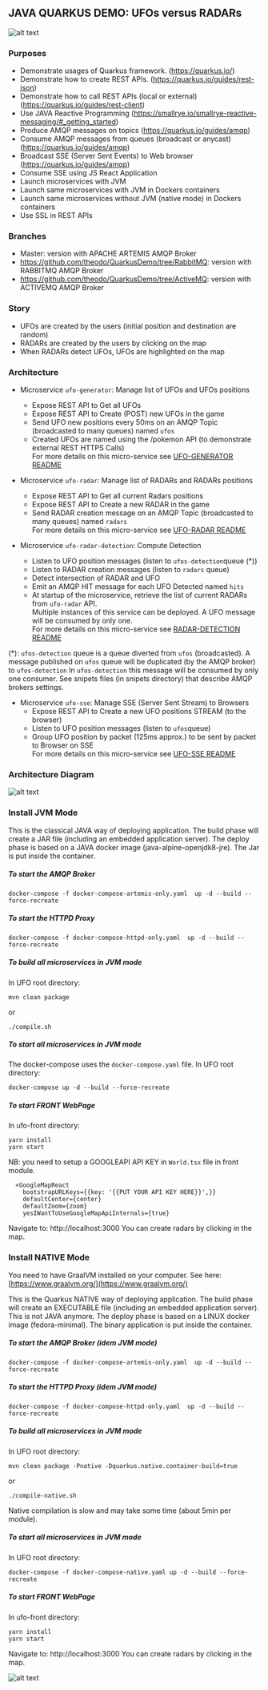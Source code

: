 
## JAVA QUARKUS DEMO: UFOs versus RADARs  
  
![alt text](./docs/quarkus.png "Quarkus Logo")

### Purposes  
- Demonstrate usages of Quarkus framework.  (https://quarkus.io/) 
- Demonstrate how to create REST APIs.  (https://quarkus.io/guides/rest-json)
- Demonstrate how to call REST APIs (local or external) (https://quarkus.io/guides/rest-client)
- Use JAVA Reactive Programming (https://smallrye.io/smallrye-reactive-messaging/#_getting_started)
- Produce AMQP messages on topics  (https://quarkus.io/guides/amqp)
- Consume AMQP messages from queues (broadcast or anycast) (https://quarkus.io/guides/amqp)  
- Broadcast SSE (Server Sent Events) to Web browser  (https://quarkus.io/guides/amqp)
- Consume SSE using JS React Application  
- Launch microservices with JVM  
- Launch same microservices with JVM in Dockers containers  
- Launch same microservices without JVM (native mode) in Dockers containers 
- Use SSL in REST APIs 
  
### Branches
- Master: version with APACHE ARTEMIS AMQP Broker
- https://github.com/theodo/QuarkusDemo/tree/RabbitMQ: version with RABBITMQ AMQP Broker  
- https://github.com/theodo/QuarkusDemo/tree/ActiveMQ: version with ACTIVEMQ AMQP Broker
  
### Story  
- UFOs are created by the users (initial position and destination are random)  
- RADARs are created by the users by clicking on the map  
- When RADARs detect UFOs, UFOs are highlighted on the map  
  
### Architecture  
- Microservice `ufo-generator`: Manage list of UFOs and UFOs positions  
  - Expose REST API to Get all UFOs  
  - Expose REST API to Create (POST) new UFOs in the game  
  - Send UFO new positions every 50ms on an AMQP Topic (broadcasted to many queues) named `ufos`  
  - Created UFOs are named using the /pokemon API (to demonstrate external REST HTTPS Calls)  
For more details on this micro-service see [UFO-GENERATOR README](./ufo-generator/README.md)
  
- Microservice `ufo-radar`: Manage list of RADARs and RADARs positions  
  - Expose REST API to Get all current Radars positions  
  - Expose REST API to Create a new RADAR in the game  
  - Send RADAR creation message on an AMQP Topic (broadcasted to many queues) named `radars`  
For more details on this micro-service see [UFO-RADAR README](./ufo-radar/README.md)

- Microservice `ufo-radar-detection`: Compute Detection  
  - Listen to UFO position messages (listen to `ufos-detection`queue (*))  
  - Listen to RADAR creation messages (listen to `radars` queue)  
  - Detect intersection of RADAR and UFO  
  - Emit an AMQP HIT message for each UFO Detected named `hits`  
  - At startup of the microservice, retrieve the list of current RADARs from `ufo-radar` API.  
Multiple instances of this service can be deployed. A UFO message will be consumed by only one.  
For more details on this micro-service see [RADAR-DETECTION README](./ufo-radar-detection/README.md)
    

(*): `ufos-detection` queue is a queue diverted from `ufos` (broadcasted). A message published on `ufos` queue will be duplicated (by the AMQP broker) to `ufos-detection` In `ufos-detection` this message will be consumed by only one consumer.
See snipets files (in snipets directory) that describe AMQP brokers settings.
  
- Microservice `ufo-sse`: Manage SSE (Server Sent Stream) to Browsers  
  - Expose REST API to Create a new UFO positions STREAM (to the browser)  
  - Listen to UFO position messages (listen to `ufos`queue)  
  - Group UFO position by packet (125ms approx.) to be sent by packet to Browser on SSE  
For more details on this micro-service see [UFO-SSE README](./ufo-sse/README.md)
  
### Architecture Diagram  
  
![alt text](./docs/schema-ufos.png "System schema")  
  
### Install  JVM Mode
This is the classical JAVA way of deploying application. 
The build phase will create a JAR file (including an embedded application server).
The deploy phase is based on a JAVA docker image (java-alpine-openjdk8-jre). The Jar is put inside the container. 
##### To start the AMQP Broker  
    docker-compose -f docker-compose-artemis-only.yaml  up -d --build --force-recreate
##### To start the HTTPD Proxy
    docker-compose -f docker-compose-httpd-only.yaml  up -d --build --force-recreate

  
##### To build all microservices in JVM mode  
In UFO root directory:  

    mvn clean package 
or

    ./compile.sh   

  
##### To start all microservices in JVM mode  
The docker-compose uses the `docker-compose.yaml` file.
In UFO root directory:  

    docker-compose up -d --build --force-recreate 

##### To start FRONT WebPage  
In ufo-front directory:  
  

    yarn install  
    yarn start
NB: you need to setup a GOOGLEAPI API KEY in `World.tsx` file in front module.

      <GoogleMapReact
        bootstrapURLKeys={{key: '{{PUT YOUR API KEY HERE}}',}}
        defaultCenter={center}
        defaultZoom={zoom}
        yesIWantToUseGoogleMapApiInternals={true}

    
Navigate to: http://localhost:3000
You can create radars by clicking in the map.

### Install  NATIVE Mode
You need to have GraalVM installed on your computer.
See here: [https://www.graalvm.org/](https://www.graalvm.org/)

This is the Quarkus NATIVE way of deploying application. 
The build phase will create an EXECUTABLE file (including an embedded application server). This is not JAVA anymore.
The deploy phase is based on a LINUX docker image (fedora-minimal). The binary application is put inside the container. 

##### To start the AMQP Broker   (idem JVM mode)
    docker-compose -f docker-compose-artemis-only.yaml  up -d --build --force-recreate
##### To start the HTTPD Proxy   (idem JVM mode)
    docker-compose -f docker-compose-httpd-only.yaml  up -d --build --force-recreate

  
##### To build all microservices in JVM mode  
In UFO root directory:  

    mvn clean package -Pnative -Dquarkus.native.container-build=true 

or

    ./compile-native.sh    
Native compilation is slow and may take some time (about 5min per module).

##### To start all microservices in JVM mode  
In UFO root directory:  

    docker-compose -f docker-compose-native.yaml up -d --build --force-recreate  

##### To start FRONT WebPage  
In ufo-front directory:  

    yarn install  
    yarn start
Navigate to: http://localhost:3000
You can create radars by clicking in the map.

![alt text](./docs/demo.png "Quarkus Demo")  
